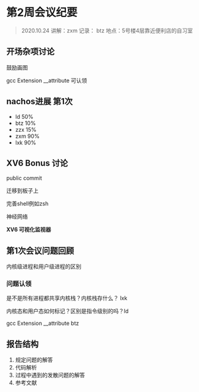 # 第2周会议纪要

> 2020.10.24 讲解：zxm 记录： btz 地点：5号楼4层靠近便利店的自习室

## 开场杂项讨论

鼓励画图

gcc Extension __attribute 可认领

## nachos进展  第1次 

- ld 50%
- btz 10%
- zzx 15%
- zxm 90%
- lxk 90%

## XV6 Bonus 讨论

public commit

迁移到板子上

完善shell例如zsh

神经网络

**XV6 可视化监视器**

## 第1次会议问题回顾

内核级进程和用户级进程的区别

### 问题认领

是不是所有进程都共享内核栈？内核栈存什么？ lxk

内核态和用户态如何标记？区别是指令级别的吗？ld

gcc Extension __attribute btz

## 报告结构

1. 规定问题的解答
2. 代码解析
3. 过程中遇到的发散问题的解答
4. 参考文献